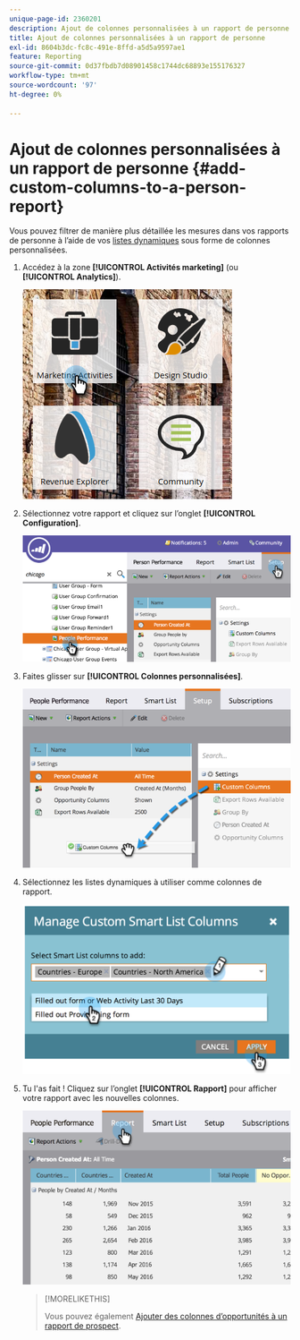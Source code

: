 ```yaml
---
unique-page-id: 2360201
description: Ajout de colonnes personnalisées à un rapport de personne - Documents Marketo - Documentation du produit
title: Ajout de colonnes personnalisées à un rapport de personne
exl-id: 8604b3dc-fc8c-491e-8ffd-a5d5a9597ae1
feature: Reporting
source-git-commit: 0d37fbdb7d08901458c1744dc68893e155176327
workflow-type: tm+mt
source-wordcount: '97'
ht-degree: 0%

---
```


# Ajout de colonnes personnalisées à un rapport de personne {#add-custom-columns-to-a-person-report}

Vous pouvez filtrer de manière plus détaillée les mesures dans vos rapports de personne à l’aide de vos [listes dynamiques](/help/marketo/product-docs/core-marketo-concepts/smart-lists-and-static-lists/understanding-smart-lists.md) sous forme de colonnes personnalisées.

1. Accédez à la zone **[!UICONTROL Activités marketing]** (ou **[!UICONTROL Analytics]**).

   ![](assets/ma-1.png)

1. Sélectionnez votre rapport et cliquez sur l’onglet **[!UICONTROL Configuration]**.

   ![](assets/two-1.png)

1. Faites glisser sur **[!UICONTROL Colonnes personnalisées]**.

   ![](assets/three-1.png)

1. Sélectionnez les listes dynamiques à utiliser comme colonnes de rapport.

   ![](assets/image2014-9-16-16-3a39-3a34.png)

1. Tu l&#39;as fait ! Cliquez sur l’onglet **[!UICONTROL Rapport]** pour afficher votre rapport avec les nouvelles colonnes.

   ![](assets/five-1.png)

   >[!MORELIKETHIS]
   >
   >Vous pouvez également [Ajouter des colonnes d’opportunités à un rapport de prospect](/help/marketo/product-docs/reporting/basic-reporting/editing-reports/add-opportunity-columns-to-a-lead-report.md).

